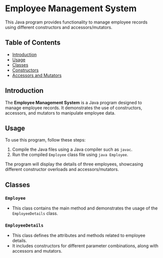 # Employee Management System

This Java program provides functionality to manage employee records using different constructors and accessors/mutators.

## Table of Contents
- [Introduction](#introduction)
- [Usage](#usage)
- [Classes](#classes)
- [Constructors](#constructors)
- [Accessors and Mutators](#accessors-and-mutators)

## Introduction

The **Employee Management System** is a Java program designed to manage employee records. It demonstrates the use of constructors, accessors, and mutators to manipulate employee data.

## Usage

To use this program, follow these steps:

1. Compile the Java files using a Java compiler such as `javac`.
2. Run the compiled `Employee` class file using `java Employee`.

The program will display the details of three employees, showcasing different constructor overloads and accessors/mutators.

## Classes

### `Employee`
- This class contains the main method and demonstrates the usage of the `EmployeeDetails` class.

### `EmployeeDetails`
- This class defines the attributes and methods related to employee details.
- It includes constructors for different parameter combinations, along with accessors and mutators.
